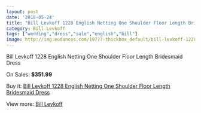 ```yaml
---
layout: post
date: '2018-05-24'
title: "Bill Levkoff 1228 English Netting One Shoulder Floor Length Bridesmaid Dress"
category: Bill Levkoff
tags: ["wedding","dress","sale","english","bill"]
image: http://img.eudances.com/19777-thickbox_default/bill-levkoff-1228-english-netting-one-shoulder-floor-length-bridesmaid-dress.jpg
---
```

Bill Levkoff 1228 English Netting One Shoulder Floor Length Bridesmaid Dress

On Sales: **$351.99**
<a href="https://www.eudances.com/en/bill-levkoff/5883-bill-levkoff-1228-english-netting-one-shoulder-floor-length-bridesmaid-dress.html"><amp-img layout="responsive" width="600" height="600" src="//img.eudances.com/19777-thickbox_default/bill-levkoff-1228-english-netting-one-shoulder-floor-length-bridesmaid-dress.jpg" alt="Bill Levkoff 1228 English Netting One Shoulder Floor Length Bridesmaid Dress 0" /></a>

Buy it: [Bill Levkoff 1228 English Netting One Shoulder Floor Length Bridesmaid Dress](https://www.eudances.com/en/bill-levkoff/5883-bill-levkoff-1228-english-netting-one-shoulder-floor-length-bridesmaid-dress.html "Bill Levkoff 1228 English Netting One Shoulder Floor Length Bridesmaid Dress")

View more: [Bill Levkoff](https://www.eudances.com/en/57-bill-levkoff "Bill Levkoff")